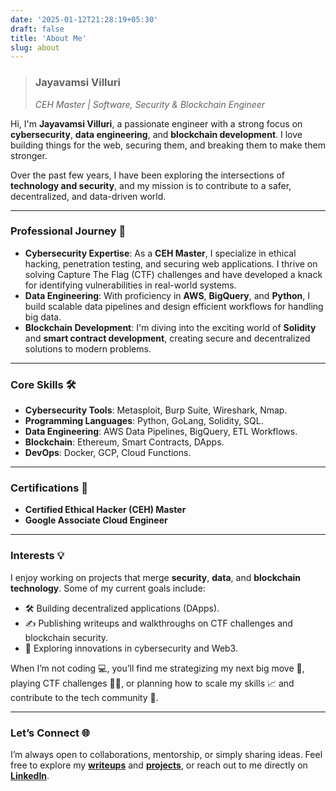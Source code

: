 ```yaml
---
date: '2025-01-12T21:28:19+05:30'
draft: false
title: 'About Me'
slug: about
---
```


> ### **Jayavamsi Villuri**  
> *CEH Master | Software, Security & Blockchain Engineer*  

Hi, I'm **Jayavamsi Villuri**, a passionate engineer with a strong focus on **cybersecurity**, **data engineering**, and **blockchain development**. I love building things for the web, securing them, and breaking them to make them stronger.

Over the past few years, I have been exploring the intersections of **technology and security**, and my mission is to contribute to a safer, decentralized, and data-driven world.

---

### **Professional Journey** 🚀
- **Cybersecurity Expertise**: As a **CEH Master**, I specialize in ethical hacking, penetration testing, and securing web applications. I thrive on solving Capture The Flag (CTF) challenges and have developed a knack for identifying vulnerabilities in real-world systems.
- **Data Engineering**: With proficiency in **AWS**, **BigQuery**, and **Python**, I build scalable data pipelines and design efficient workflows for handling big data.
- **Blockchain Development**: I'm diving into the exciting world of **Solidity** and **smart contract development**, creating secure and decentralized solutions to modern problems.

---

### **Core Skills** 🛠
- **Cybersecurity Tools**: Metasploit, Burp Suite, Wireshark, Nmap.  
- **Programming Languages**: Python, GoLang, Solidity, SQL.  
- **Data Engineering**: AWS Data Pipelines, BigQuery, ETL Workflows.  
- **Blockchain**: Ethereum, Smart Contracts, DApps.  
- **DevOps**: Docker, GCP, Cloud Functions.

---

### **Certifications** 🏅
- **Certified Ethical Hacker (CEH) Master**
- **Google Associate Cloud Engineer**

---

### **Interests** 💡  
I enjoy working on projects that merge **security**, **data**, and **blockchain technology**. Some of my current goals include:  
- 🛠️ Building decentralized applications (DApps).  
- ✍️ Publishing writeups and walkthroughs on CTF challenges and blockchain security.  
- 🔎 Exploring innovations in cybersecurity and Web3.  

When I’m not coding 💻, you’ll find me strategizing my next big move 🤔, playing CTF challenges 🏴‍☠️, or planning how to scale my skills 📈 and contribute to the tech community 🌟.  

---

### **Let’s Connect** 🌐
I’m always open to collaborations, mentorship, or simply sharing ideas. Feel free to explore my **[writeups](/writeups)** and **[projects](/projects)**, or reach out to me directly on **[LinkedIn](https://linkedin.com/in/jayavamsi9)**.